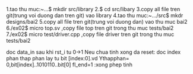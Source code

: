 1.tao thu muc:~...$ mkdir src/library
2.$ cd src/libary
3.copy all file tren git(trung voi duong dan tren git) vao library
4.tao thu muc:~.../src$ mkdr designs/bai2 
5.copy all file tren git(trung voi duong dan) vao thu muc bai2
6./ex02$ micro top.sv  ,copy file top tren git trong thu muc tests/bai2
7./ex02$ micro test/driver.cpp   ,copy file driver tren git  trong thu muc tests/bai2

doc data_in sau khi rst_i tu 0->1
Neu chua tinh xong da reset: doc index
phan thap phan lay tu bit [index:0].vd Ythapphan= 0,bit[index]..1010110..bit[0]
fl_end=1 :xong phep tinh
